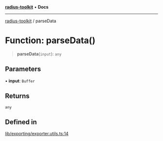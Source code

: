 [**radius-toolkit**](../README.md) • **Docs**

***

[radius-toolkit](../globals.md) / parseData

# Function: parseData()

> **parseData**(`input`): `any`

## Parameters

• **input**: `Buffer`

## Returns

`any`

## Defined in

[lib/exporting/exporter.utils.ts:14](https://github.com/rangle/radius-token-tango/blob/0fa25351e79af51a833bcebadbd83e27a9791a4f/packages/radius-toolkit/src/lib/exporting/exporter.utils.ts#L14)
